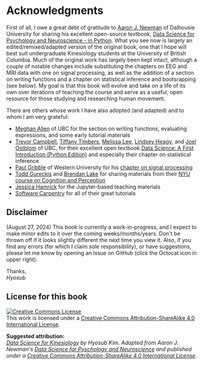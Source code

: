# Acknowledgments

First of all, I owe a great debt of gratitude to [Aaron J. Newman](https://aaronjnewman.com/) of Dalhousie University for sharing his excellent open-source textbook, [Data Science for Psychology and Neuroscience - in Python](https://neuraldatascience.io/intro.html). What you see now is largely an edited/remixed/adapted version of the original book, one that I hope will best suit undergraduate Kinesiology students at the University of British Columbia. Much of the original work has largely been kept intact, although a couple of notable changes include substituting the chapters on EEG and MRI data with one on signal processing, as well as the addition of a section on writing functions and a chapter on statistical inference and bootsrapping (see below). My goal is that this book will evolve and take on a life of its own over iterations of teaching the course and serve as a useful, open resource for those studying and researching human movement.

There are others whose work I have also adopted (and adapted) and to whom I am very grateful:
- [Meghan Allen](https://www.cs.ubc.ca/people/meghan-allen) of UBC for the section on writing functions, evaluating expressions, and some early tutorial materials
- [Trevor Campbell](https://trevorcampbell.me/), [Tiffany Timbers](https://www.tiffanytimbers.com/), [Melissa Lee](https://www.stat.ubc.ca/users/melissa-lee), [Lindsey Heagy](https://lindseyjh.ca/), and [Joel Ostblom](https://joelostblom.com/) of UBC, for their excellent open textbook [Data Science: A First Introduction (Python Edition)](https://python.datasciencebook.ca/index.html) and especially their chapter on statistical inference
- [Paul Gribble](https://gribblelab.org/) of Western University for his [chapter on signal processing](https://gribblelab.org/teaching/scicomp2014/09_Signals_sampling_filtering.html)
- [Todd Gureckis](https://as.nyu.edu/faculty/todd-gureckis.html) and [Brendan Lake](https://cims.nyu.edu/~brenden/) for sharing materials from their [NYU course on Cognition and Perception](https://cims.nyu.edu/~brenden/courses/labincp/intro.html)
- [Jessica Hamrick](http://www.jesshamrick.com/) for the Jupyter-based teaching materials
- [Software Carpentry](https://software-carpentry.org/) for all of their great tutorials


## Disclaimer
(August 27, 2024) This book is currently a work-in-progress, and I expect to make minor edits to it over the coming weeks/months/years. Don't be thrown off if it looks slightly different the next time you view it. Also, if you find any errors (for which I claim sole responsibility), or have suggestions, please let me know by opening an Issue on GitHub (click the Octocat icon in upper right). 

Thanks,   
*Hyosub*


## License for this book

<a rel="license" href="http://creativecommons.org/licenses/by-sa/4.0/"><img alt="Creative Commons License" style="border-width:0" src="https://i.creativecommons.org/l/by-sa/4.0/88x31.png" /></a><br />This work is licensed under a <a rel="license" href="http://creativecommons.org/licenses/by-sa/4.0/">Creative Commons Attribution-ShareAlike 4.0 International License</a>. 

**Suggested attribution:**   
*[Data Science for Kinesiology](https://hyosubkim.github.io/datasci-for-kin/intro.html) by Hyosub Kim. Adapted from Aaron J. Newman's [Data Science for Pyschology and Neuroscience](https://neuraldatascience.io/intro.html) and published under a [Creative Commons Attribution-ShareAlike 4.0 International License](https://creativecommons.org/licenses/by-sa/4.0/).* 




